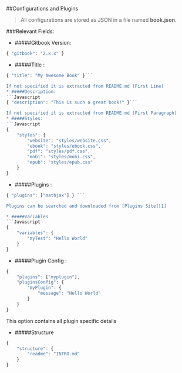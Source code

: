 ##Configurations and Plugins

>All configurations are stored as JSON in a file named **book.json**.

###Relevant Fields: 

* #####Gitbook Version:
```Javascript 
{ "gitbook": "2.x.x" } 
```
* #####Title : 
```Javascript 
{ "title": "My Awesome Book" }```

If not specified it is extracted from README.md (First Line)
* #####Description: 
```Javascript 
{ "description": "This is such a great book!" }```

If not specified it is extracted from README.md (First Paragraph)
* #####Styles: 
```Javascript 
{
    "styles": {
        "website": "styles/website.css",
        "ebook": "styles/ebook.css",
        "pdf": "styles/pdf.css",
        "mobi": "styles/mobi.css",
        "epub": "styles/epub.css"
    }
}
```

* #####Plugins :
```Javascript 
{ "plugins": ["mathjax"] } ```

Plugins can be searched and downloaded from [Plugins Site][1]

* #####Variables
```Javascript
{
    "variables": {
        "myTest": "Hello World"
    }
}
```

[1]: https://plugins.gitbook.com/

* #####Plugin Config : 
```Javascript
{
    "plugins": ["myplugin"],
    "pluginsConfig": {
        "myPlugin": {
            "message": "Hello World"
        }
    }
}
```
This option contains all plugin specific details

* #####Structure 
```Javascript 
{
    "structure": {
        "readme": "INTRO.md"
    }
}
```
